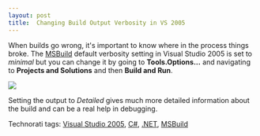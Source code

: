 ```yaml
---
layout: post
title:  Changing Build Output Verbosity in VS 2005
---
```

When builds go wrong, it's important to know where in the process things broke. The [MSBuild](http://msdn2.microsoft.com/en-us/library/wea2sca5(VS.80).aspx) default verbosity setting in Visual Studio 2005 is set to _minimal_ but you can change it by going to **Tools.Options...** and navigating to **Projects and Solutions** and then **Build and Run**.

![](http://www.myotherdrive.com/public/blueonion/Blog/vsbuildoptions.png)

Setting the output to _Detailed_ gives much more detailed information about the build and can be a real help in debugging.

Technorati tags: [Visual Studio 2005](http://technorati.com/tags/Visual%20Studio%202005), [C#](http://technorati.com/tags/C#), [.NET](http://technorati.com/tags/.NET), [MSBuild](http://technorati.com/tags/MSBuild)
